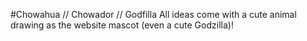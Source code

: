 #Chowahua // Chowador // Godfilla
All ideas come with a cute animal drawing as the website mascot (even a cute Godzilla)!

